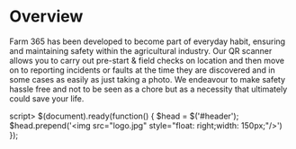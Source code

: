 # Overview 

Farm 365 has been developed to become part of everyday habit, ensuring and maintaining safety within the agricultural industry. 
Our QR scanner allows you to carry out pre-start & field checks on location and then move on to reporting incidents or faults at the time they are discovered and in some cases as easily as just taking a photo. 
We endeavour to make safety hassle free and not to be seen as a chore but as a necessity that ultimately could save your life. 


script>
   $(document).ready(function() {
     $head = $('#header');
     $head.prepend('<img src=\"logo.jpg\" style=\"float: right;width: 150px;\"/>')
   });
</script>
